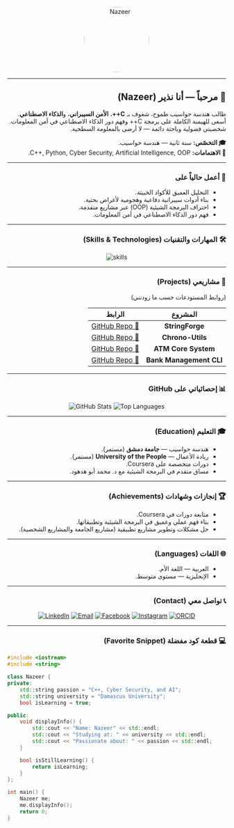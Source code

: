 <div align="center" width="100%">

<img src="YOUR_PROFILE_IMAGE_URL" alt="Nazeer" width="150" style="border-radius: 50%;" /><br>
</div>

<hr>

<div dir="rtl">

## 👋 مرحباً — أنا **نذير (Nazeer)**

طالب هندسة حواسيب طموح، شغوف بـ **C++**، **الأمن السيبراني**، و**الذكاء الاصطناعي**.  
أسعى للهيمنة الكاملة على برمجة C++ وفهم دور الذكاء الاصطناعي في أمن المعلومات. شخصيتي فضولية وباحثة دائمة — لا أرضى بالمعلومة السطحية.

**🎓 التخصّص:** سنة ثانية — هندسة حواسيب.  
**🎯 الاهتمامات:** C++, Python, Cyber Security, Artificial Intelligence, OOP.

</div>

---

<div dir="rtl">

### 🔭 أعمل حالياً على
- التحليل العميق للأكواد الخبيثة.  
- بناء أدوات سيبرانية دفاعية وهجومية لأغراض بحثية.  
- احتراف البرمجة الشيئية (OOP) عبر مشاريع متقدمة.  
- فهم دور الذكاء الاصطناعي في أمن المعلومات.

</div>

---

<div dir="rtl">

### 🛠️ المهارات والتقنيات (Skills & Technologies)

</div>

<p align="center">
  <img src="https://skillicons.dev/icons?i=cpp,python,linux,git,visualstudio,vscode&theme=tokyonight" alt="skills" />
</p>

---

<div dir="rtl">

### 🚀 مشاريعي (Projects)
(روابط المستودعات حسب ما زودتني)
</div>

<table align="center" dir="rtl">
  <thead>
    <tr>
      <th align="center">المشروع</th>
      <th align="center">الرابط</th>
    </tr>
  </thead>
  <tbody>
    <tr>
      <td align="center"><strong>StringForge</strong></td>
      <td align="center"><a href="https://github.com/InfoSecNazir/StringForge">🔗 GitHub Repo</a></td>
    </tr>
    <tr>
      <td align="center"><strong>Chrono-Utils</strong></td>
      <td align="center"><a href="https://github.com/InfoSecNazir/Chrono-Utils">🔗 GitHub Repo</a></td>
    </tr>
    <tr>
      <td align="center"><strong>ATM Core System</strong></td>
      <td align="center"><a href="https://github.com/InfoSecNazir/ATM_Core_System">🔗 GitHub Repo</a></td>
    </tr>
    <tr>
      <td align="center"><strong>Bank Management CLI</strong></td>
      <td align="center"><a href="https://github.com/InfoSecNazir/Bank-Management-CLI">🔗 GitHub Repo</a></td>
    </tr>
  </tbody>
</table>

---

<div dir="rtl">

### 📊 إحصائياتي على GitHub
</div>

<p align="center">
  <img src="https://github-readme-stats.vercel.app/api?username=InfoSecNazir&show_icons=true&theme=tokyonight&locale=ar&hide_border=true&count_private=true" alt="GitHub Stats" />
  <img src="https://github-readme-stats.vercel.app/api/top-langs/?username=InfoSecNazir&layout=compact&theme=tokyonight&locale=ar&hide_border=true" alt="Top Languages" />
</p>

---

<div dir="rtl">

### 🎓 التعليم (Education)
- هندسة حواسيب — **جامعة دمشق** (مستمر).  
- ريادة الأعمال — **University of the People** (مستمر).  
- دورات متخصصة على Coursera.  
- مساق متقدم في البرمجة الشيئية مع د. محمد أبو هدهود.

</div>

---

<div dir="rtl">

### 🏆 إنجازات وشهادات (Achievements)
- متابعة دورات في Coursera.  
- بناء فهم عملي وعميق في البرمجة الشيئية وتطبيقاتها.  
- حل مشكلات وتطوير مشاريع تطبيقية (مشاريع الجامعة والمشاريع الشخصية).

</div>

---

<div dir="rtl">

### 🌐 اللغات (Languages)
- العربية — اللغة الأم.  
- الإنجليزية — مستوى متوسط.

</div>

---

<div dir="rtl">

### 📞 تواصل معي (Contact)
</div>

<p align="center">
  <a href="https://www.linkedin.com/in/mohammed-nazir-al-habash-6b7385319"><img src="https://img.shields.io/badge/LinkedIn-0077B5?style=for-the-badge&logo=linkedin&logoColor=white" alt="LinkedIn" /></a>
  <a href="mailto:Hnzyr31@gmail.com"><img src="https://img.shields.io/badge/Email-D14836?style=for-the-badge&logo=gmail&logoColor=white" alt="Email" /></a>
  <a href="https://www.facebook.com/share/16DseeoW1J/"><img src="https://img.shields.io/badge/Facebook-1877F2?style=for-the-badge&logo=facebook&logoColor=white" alt="Facebook" /></a>
  <a href="https://www.instagram.com/nazer.org1"><img src="https://img.shields.io/badge/Instagram-E4405F?style=for-the-badge&logo=instagram&logoColor=white" alt="Instagram" /></a>
  <a href="https://orcid.org/0009-0002-8798-5633"><img src="https://img.shields.io/badge/ORCID-A6CE39?style=for-the-badge&logo=orcid&logoColor=white" alt="ORCID" /></a>
</p>

---

<div dir="rtl">

### 💻 قطعة كود مفضلة (Favorite Snippet)
</div>

```cpp
#include <iostream>
#include <string>

class Nazeer {
private:
    std::string passion = "C++, Cyber Security, and AI";
    std::string university = "Damascus University";
    bool isLearning = true;

public:
    void displayInfo() {
        std::cout << "Name: Nazeer" << std::endl;
        std::cout << "Studying at: " << university << std::endl;
        std::cout << "Passionate about: " << passion << std::endl;
    }

    bool isStillLearning() {
        return isLearning;
    }
};

int main() {
    Nazeer me;
    me.displayInfo();
    return 0;
}
